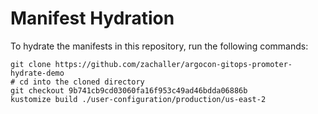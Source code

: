 # Manifest Hydration

To hydrate the manifests in this repository, run the following commands:

```shell
git clone https://github.com/zachaller/argocon-gitops-promoter-hydrate-demo
# cd into the cloned directory
git checkout 9b741cb9cd03060fa16f953c49ad46bdda06886b
kustomize build ./user-configuration/production/us-east-2
```
